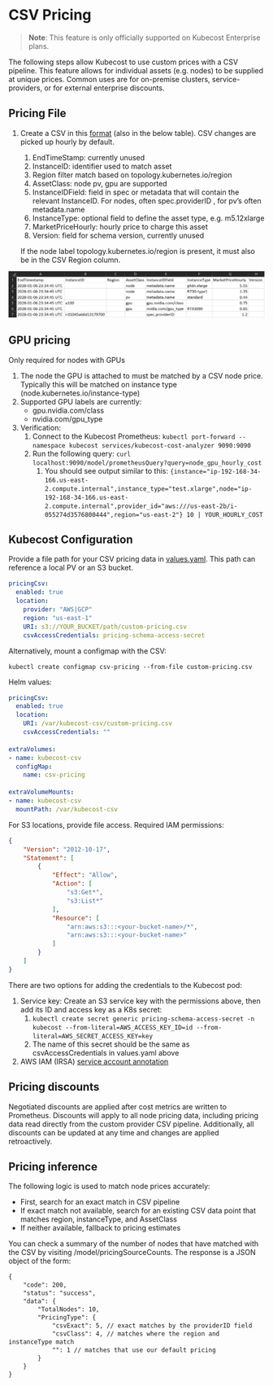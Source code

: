 # CSV Pricing

> **Note**: This feature is only officially supported on Kubecost Enterprise plans.

The following steps allow Kubecost to use custom prices with a CSV pipeline. This feature allows for individual assets (e.g. nodes) to be supplied at unique prices. Common uses are for on-premise clusters, service-providers, or for external enterprise discounts.

## Pricing File

1.  Create a CSV in this [format](https://github.com/kubecost/cost-analyzer-helm-chart/blob/develop/cost-analyzer/custom-pricing.csv) (also in the below table). CSV changes are picked up hourly by default.

    1. EndTimeStamp: currently unused
    2. InstanceID: identifier used to match asset
    3. Region filter match based on topology.kubernetes.io/region
    4. AssetClass: node pv, gpu are supported
    5. InstanceIDField: field in spec or metadata that will contain the relevant InstanceID. For nodes, often spec.providerID , for pv’s often metadata.name
    6. InstanceType: optional field to define the asset type, e.g. m5.12xlarge
    7. MarketPriceHourly: hourly price to charge this asset
    8. Version: field for schema version, currently unused

    If the node label topology.kubernetes.io/region is present, it must also be in the CSV Region column.

![Pricing table](https://raw.githubusercontent.com/kubecost/docs/main/images/pricing.png)

## GPU pricing

Only required for nodes with GPUs

1. The node the GPU is attached to must be matched by a CSV node price. Typically this will be matched on instance type (node.kubernetes.io/instance-type)
2. Supported GPU labels are currently:
   * gpu.nvidia.com/class
   * nvidia.com/gpu\_type
3. Verification:
   1. Connect to the Kubecost Prometheus: `kubectl port-forward --namespace kubecost services/kubecost-cost-analyzer 9090:9090`
   2. Run the following query: `curl localhost:9090/model/prometheusQuery?query=node_gpu_hourly_cost`
      1. You should see output similar to this: `{instance="ip-192-168-34-166.us-east-2.compute.internal",instance_type="test.xlarge",node="ip-192-168-34-166.us-east-2.compute.internal",provider_id="aws:///us-east-2b/i-055274d3576800444",region="us-east-2"} 10 | YOUR_HOURLY_COST`

## Kubecost Configuration

Provide a file path for your CSV pricing data in [values.yaml](https://github.com/kubecost/cost-analyzer-helm-chart/blob/develop/cost-analyzer/values-custom-pricing.yaml). This path can reference a local PV or an S3 bucket.

```yaml
pricingCsv:
  enabled: true
  location:
    provider: "AWS|GCP"
    region: "us-east-1"
    URI: s3://YOUR_BUCKET/path/custom-pricing.csv
    csvAccessCredentials: pricing-schema-access-secret
```

Alternatively, mount a configmap with the CSV:

```
kubectl create configmap csv-pricing --from-file custom-pricing.csv
```

Helm values:

```yaml
pricingCsv:
  enabled: true
  location:
    URI: /var/kubecost-csv/custom-pricing.csv
    csvAccessCredentials: ""

extraVolumes:
- name: kubecost-csv
  configMap:
    name: csv-pricing

extraVolumeMounts:
- name: kubecost-csv
  mountPath: /var/kubecost-csv
```

For S3 locations, provide file access. Required IAM permissions:

```json
{
    "Version": "2012-10-17",
    "Statement": [
        {
            "Effect": "Allow",
            "Action": [
                "s3:Get*",
                "s3:List*"
            ],
            "Resource": [
                "arn:aws:s3:::<your-bucket-name>/*",
                "arn:aws:s3:::<your-bucket-name>"
            ]
        }
    ]
}
```

There are two options for adding the credentials to the Kubecost pod:

1. Service key: Create an S3 service key with the permissions above, then add its ID and access key as a K8s secret:
   1. `kubectl create secret generic pricing-schema-access-secret -n kubecost --from-literal=AWS_ACCESS_KEY_ID=id --from-literal=AWS_SECRET_ACCESS_KEY=key`
   2. The name of this secret should be the same as csvAccessCredentials in values.yaml above
2. AWS IAM (IRSA) [service account annotation](https://docs.aws.amazon.com/eks/latest/userguide/adot-iam.html)

## Pricing discounts

Negotiated discounts are applied after cost metrics are written to Prometheus. Discounts will apply to all node pricing data, including pricing data read directly from the custom provider CSV pipeline. Additionally, all discounts can be updated at any time and changes are applied retroactively.

## Pricing inference

The following logic is used to match node prices accurately:

* First, search for an exact match in CSV pipeline
* If exact match not available, search for an existing CSV data point that matches region, instanceType, and AssetClass
* If neither available, fallback to pricing estimates

You can check a summary of the number of nodes that have matched with the CSV by visiting /model/pricingSourceCounts. The response is a JSON object of the form:

```
{
    "code": 200,
    "status": "success",
    "data": {
        "TotalNodes": 10,
        "PricingType": {
            "csvExact": 5, // exact matches by the providerID field
            "csvClass": 4, // matches where the region and instanceType match
            "": 1 // matches that use our default pricing
        }
    }
}
```
